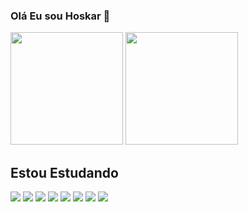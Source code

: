 ### Olá Eu sou Hoskar 👋

<div>	
	<img height="180em" src="https://github-readme-stats.vercel.app/api?username=HoskarJubeleo&show_icons=true&theme=dracula&include_all_commits=true&count_private=true"/>
	<img height="180em" src="https://github-readme-stats.vercel.app/api/top-langs/?username=HoskarJubeleo&layout=compact&langs_count=16&theme=dracula"/>

## Estou Estudando

<div style="display: inline-block">
    <img   src="https://img.shields.io/badge/HTML5-E34F26?style=for-the-badge&logo=html5&logoColor=white"/>
    <img   src="https://img.shields.io/badge/CSS3-1572B6?style=for-the-badge&logo=css3&logoColor=white"/>	
    <img   src="https://img.shields.io/badge/JavaScript-F7DF1E?style=for-the-badge&logo=javascript&logoColor=black"/>	
    <img   src="https://img.shields.io/badge/React-20232A?style=for-the-badge&logo=react&logoColor=61DAFB"/>	
    <img   src="https://img.shields.io/badge/Vue.js-35495E?style=for-the-badge&logo=vue.js&logoColor=4FC08D"/>	
    <img   src="https://img.shields.io/badge/PHP-777BB4?style=for-the-badge&logo=php&logoColor=white"/>
    <img   src="https://img.shields.io/badge/Node.js-43853D?style=for-the-badge&logo=node.js&logoColor=white"/>
    <img   src="https://img.shields.io/badge/MySQL-00000F?style=for-the-badge&logo=mysql&logoColor=white"/>
</div>    
